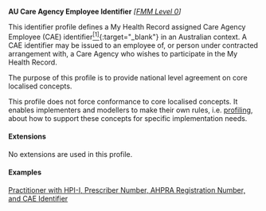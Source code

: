 **AU Care Agency Employee Identifier**  *[[FMM Level 0](guidance.html)]*

This identifier profile defines a My Health Record assigned Care Agency Employee (CAE) identifier[<sup>[1]</sup>](http://ns.electronichealth.net.au/id/pcehr/caei/1.0/index.html){:target="_blank"} in an Australian context. A CAE identifier may be issued to an employee of, or person under contracted arrangement with, a Care Agency who wishes to participate in the My Health Record.

The purpose of this profile is to provide national level agreement on core localised concepts. 

This profile does not force conformance to core localised concepts. It enables implementers and modellers to make their own rules, i.e. [profiling](http://hl7.org/fhir/profiling.html), about how to support these concepts for specific implementation needs.


#### Extensions
No extensions are used in this profile.


#### Examples

[Practitioner with HPI-I, Prescriber Number, AHPRA Registration Number, and CAE Identifier](Practitioner-example0.html)
